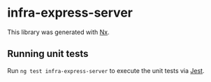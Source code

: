 <!-- gitbook-ignore -->

# infra-express-server

This library was generated with [Nx](https://nx.dev).

## Running unit tests

Run `ng test infra-express-server` to execute the unit tests via [Jest](https://jestjs.io).
